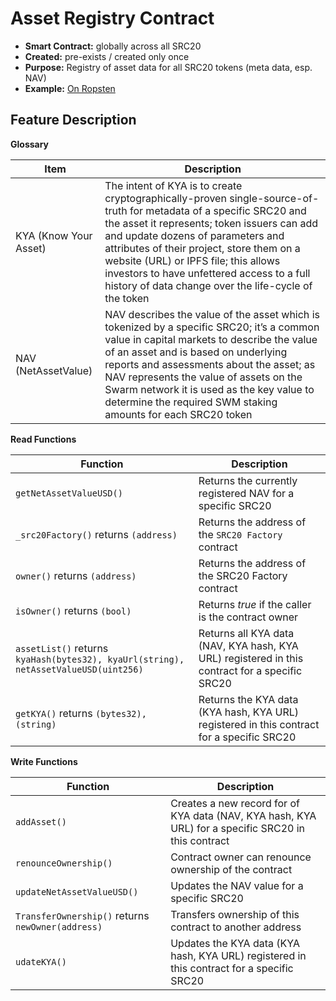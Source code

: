 # Asset Registry Contract

* **Smart Contract:** globally across all SRC20
* **Created:** pre-exists / created only once
* **Purpose:** Registry of asset data for all SRC20 tokens (meta data, esp. NAV)
* **Example:**  [On Ropsten](https://ropsten.etherscan.io/address/0x54f9b26edc46bd4beaf70ab2771b7ec178241932#code) &#x20;

## Feature Description

**Glossary**

| Item                  | Description                                                                                                                                                                                                                                                                                                                                                                                       |
| --------------------- | ------------------------------------------------------------------------------------------------------------------------------------------------------------------------------------------------------------------------------------------------------------------------------------------------------------------------------------------------------------------------------------------------- |
| KYA (Know Your Asset) | The intent of KYA is to create cryptographically-proven single-source-of-truth for metadata of a specific SRC20 and the asset it represents; token issuers can add and update dozens of parameters and attributes of their project, store them on a website (URL) or IPFS file; this allows investors to have unfettered access to a full history of data change over the life-cycle of the token |
| NAV (NetAssetValue)   | NAV describes the value of the asset which is tokenized by a specific SRC20; it’s a common value in capital markets to describe the value of an asset and is based on underlying reports and assessments about the asset; as NAV represents the value of assets on the Swarm network it is used as the key value to determine the required SWM staking amounts for each SRC20 token               |

**Read Functions**

| Function                                                                            | Description                                                                                    |
| ----------------------------------------------------------------------------------- | ---------------------------------------------------------------------------------------------- |
| `getNetAssetValueUSD()`                                                             | Returns the currently registered NAV for a specific SRC20                                      |
| `_src20Factory()` returns `(address)`                                               | Returns the address of the `SRC20 Factory` contract                                            |
| `owner()` returns `(address)`                                                       | Returns the address of the SRC20 Factory contract                                              |
| `isOwner()` returns `(bool)`                                                        | Returns _true_ if the caller is the contract owner                                             |
| `assetList()` returns `kyaHash(bytes32), kyaUrl(string), netAssetValueUSD(uint256)` | Returns all KYA data (NAV, KYA hash, KYA URL) registered in this contract for a specific SRC20 |
| `getKYA()` returns `(bytes32), (string)`                                            | Returns the KYA data (KYA hash, KYA URL) registered in this contract for a specific SRC20      |

**Write Functions**

| Function                                          | Description                                                                                         |
| ------------------------------------------------- | --------------------------------------------------------------------------------------------------- |
| `addAsset()`                                      | Creates a new record for of KYA data (NAV, KYA hash, KYA URL) for a specific SRC20 in this contract |
| `renounceOwnership()`                             | Contract owner can renounce ownership of the contract                                               |
| `updateNetAssetValueUSD()`                        | Updates the NAV value for a specific SRC20                                                          |
| `TransferOwnership()` returns `newOwner(address)` | Transfers ownership of this contract to another address                                             |
| `udateKYA()`                                      | Updates the KYA data (KYA hash, KYA URL) registered in this contract for a specific SRC20           |
